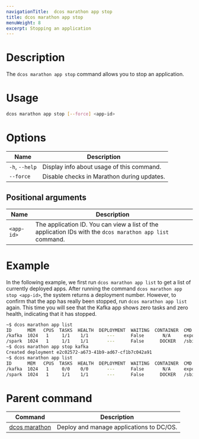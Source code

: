 ```yaml
---
navigationTitle:  dcos marathon app stop
title: dcos marathon app stop
menuWeight: 8
excerpt: Stopping an application
---
```



# Description

The `dcos marathon app stop` command allows you to stop an application.

# Usage

```bash
dcos marathon app stop [--force] <app-id>
```

# Options

| Name |  Description |
|---------|-------------|
| `-h`, `--help` | Display info about usage of this command. |
| `--force`   |  Disable checks in Marathon during updates. |

## Positional arguments

| Name |  Description |
|---------|-------------|
| `<app-id>`   |   The application ID.  You can view a list of the application IDs with the `dcos marathon app list` command. |



# Example

In the following example, we first run `dcos marathon app list` to get a list of currently deployed apps. After running the command `dcos marathon app stop <app-id>`, the system returns a deployment number. However, to confirm that the app has really been stopped, run `dcos marathon app list` again. This time you will see that the Kafka app shows zero tasks and zero health, indicating that it has stopped.

```bash
~$ dcos marathon app list
ID      MEM   CPUS  TASKS  HEALTH  DEPLOYMENT  WAITING  CONTAINER  CMD
/kafka  1024   1     1/1    1/1       ---      False       N/A     export...
/spark  1024   1     1/1    1/1       ---      False      DOCKER   /sbin/init.sh
~$ dcos marathon app stop kafka
Created deployment e2c02572-a673-41b9-ad67-cf1b7c042a91
~$ dcos marathon app list
ID      MEM   CPUS  TASKS  HEALTH  DEPLOYMENT  WAITING  CONTAINER  CMD
/kafka  1024   1     0/0    0/0       ---      False       N/A     export...
/spark  1024   1     1/1    1/1       ---      False      DOCKER   /sbin/init.sh
```

# Parent command

| Command | Description |
|---------|-------------|
| [dcos marathon](/mesosphere/dcos/2.2/cli/command-reference/dcos-marathon/) | Deploy and manage applications to DC/OS. |
